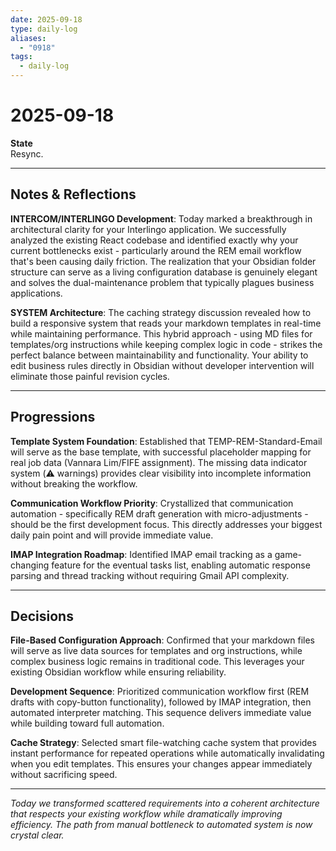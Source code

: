 ```yaml
---
date: 2025-09-18
type: daily-log
aliases:
  - "0918"
tags:
  - daily-log
---
```


# 2025-09-18

**State**  
Resync.

---
## Notes & Reflections

**INTERCOM/INTERLINGO Development**: Today marked a breakthrough in architectural clarity for your Interlingo application. We successfully analyzed the existing React codebase and identified exactly why your current bottlenecks exist - particularly around the REM email workflow that's been causing daily friction. The realization that your Obsidian folder structure can serve as a living configuration database is genuinely elegant and solves the dual-maintenance problem that typically plagues business applications.

**SYSTEM Architecture**: The caching strategy discussion revealed how to build a responsive system that reads your markdown templates in real-time while maintaining performance. This hybrid approach - using MD files for templates/org instructions while keeping complex logic in code - strikes the perfect balance between maintainability and functionality. Your ability to edit business rules directly in Obsidian without developer intervention will eliminate those painful revision cycles.

---

## Progressions

**Template System Foundation**: Established that TEMP-REM-Standard-Email will serve as the base template, with successful placeholder mapping for real job data (Vannara Lim/FIFE assignment). The missing data indicator system (⚠️ warnings) provides clear visibility into incomplete information without breaking the workflow.

**Communication Workflow Priority**: Crystallized that communication automation - specifically REM draft generation with micro-adjustments - should be the first development focus. This directly addresses your biggest daily pain point and will provide immediate value.

**IMAP Integration Roadmap**: Identified IMAP email tracking as a game-changing feature for the eventual tasks list, enabling automatic response parsing and thread tracking without requiring Gmail API complexity.

---

## Decisions

**File-Based Configuration Approach**: Confirmed that your markdown files will serve as live data sources for templates and org instructions, while complex business logic remains in traditional code. This leverages your existing Obsidian workflow while ensuring reliability.

**Development Sequence**: Prioritized communication workflow first (REM drafts with copy-button functionality), followed by IMAP integration, then automated interpreter matching. This sequence delivers immediate value while building toward full automation.

**Cache Strategy**: Selected smart file-watching cache system that provides instant performance for repeated operations while automatically invalidating when you edit templates. This ensures your changes appear immediately without sacrificing speed.

---

*Today we transformed scattered requirements into a coherent architecture that respects your existing workflow while dramatically improving efficiency. The path from manual bottleneck to automated system is now crystal clear.*